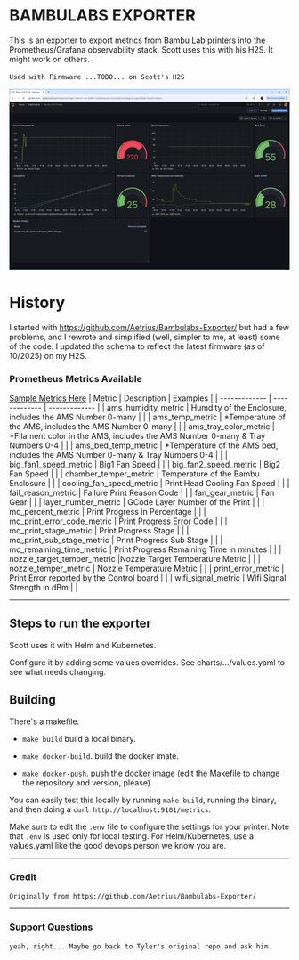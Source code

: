 
# BAMBULABS EXPORTER
This is an exporter to export metrics from Bambu Lab printers into the Prometheus/Grafana observability stack. Scott uses this with his H2S. It might work on others.

`Used with Firmware ...TODO... on Scott's H2S`


![Grafana Screenshot](Grafana-Screenshot.jpg)


# History

I started with https://github.com/Aetrius/Bambulabs-Exporter/ but had a few problems, and I rewrote and simplified (well, simpler to me, at least) some of the
code. I updated the schema to reflect the latest firmware (as of 10/2025) on my H2S.


### Prometheus Metrics Available

[Sample Metrics Here](sample.md)
| Metric   | Description | Examples |
| ------------- | ------------- |  ------------- |
| ams_humidity_metric  | Humdity of the Enclosure, includes the AMS Number 0-many  | |
| ams_temp_metric  | *Temperature of the AMS, includes the AMS Number 0-many | |
| ams_tray_color_metric | *Filament color in the AMS, includes the AMS Number 0-many & Tray Numbers 0-4 | |
| ams_bed_temp_metric | *Temperature of the AMS bed, includes the AMS Number 0-many & Tray Numbers 0-4 | |
| big_fan1_speed_metric | Big1 Fan Speed  | |
| big_fan2_speed_metric | Big2 Fan Speed  | |
| chamber_temper_metric | Temperature of the Bambu Enclosure  | |
| cooling_fan_speed_metric | Print Head Cooling Fan Speed  | |
| fail_reason_metric | Failure Print Reason Code  | |
| fan_gear_metric | Fan Gear   | |
| layer_number_metric | GCode Layer Number of the Print  | |
| mc_percent_metric | Print Progress in Percentage  | |
| mc_print_error_code_metric | Print Progress Error Code | |
| mc_print_stage_metric | Print Progress Stage | |
| mc_print_sub_stage_metric | Print Progress Sub Stage | |
| mc_remaining_time_metric | Print Progress Remaining Time in minutes  | |
| nozzle_target_temper_metric |Nozzle Target Temperature Metric | |
| nozzle_temper_metric | Nozzle Temperature Metric | |
| print_error_metric | Print Error reported by the Control board | |
| wifi_signal_metric | Wifi Signal Strength in dBm | |

---

## Steps to run the exporter

Scott uses it with Helm and Kubernetes.

Configure it by adding some values overrides. See charts/.../values.yaml to see what needs changing.

## Building

There's a makefile.

- `make build` build a local binary.

- `make docker-build`. build the docker imate.

- `make docker-push`. push the docker image (edit the Makefile to change the repository and version, please)

You can easily test this locally by running `make build`, running the binary, and then
doing a `curl http://localhost:9101/metrics`. 

Make sure to edit the `.env` file to configure the settings for your printer. Note that `.env` is used only
for local testing. For Helm/Kubernetes, use a values.yaml like the good devops person we know you are.

---

### Credit
```
Originally from https://github.com/Aetrius/Bambulabs-Exporter/
```

---

### Support Questions 

```
yeah, right... Maybe go back to Tyler's original repo and ask him.
```
